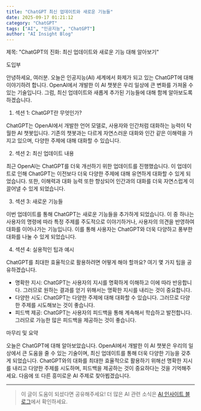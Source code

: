 ```yaml
---
title: "ChatGPT 최신 업데이트와 새로운 기능들"
date: 2025-09-17 01:21:12
category: "ChatGPT"
tags: ["AI", "인공지능", "ChatGPT"]
author: "AI Insight Blog"
---
```


제목: "ChatGPT의 진화: 최신 업데이트와 새로운 기능 대해 알아보기"

도입부

안녕하세요, 여러분. 오늘은 인공지능(AI) 세계에서 화제가 되고 있는 ChatGPT에 대해 이야기하려 합니다. OpenAI에서 개발한 이 AI 챗봇은 우리 일상에 큰 변화를 가져올 수 있는 기술입니다. 그럼, 최신 업데이트와 새롭게 추가된 기능들에 대해 함께 알아보도록 하겠습니다.

1. 섹션 1: ChatGPT란 무엇인가?

ChatGPT는 OpenAI에서 개발한 언어 모델로, 사용자와 인간처럼 대화하는 능력이 탁월한 AI 챗봇입니다. 기존의 챗봇과는 다르게 자연스러운 대화와 인간 같은 이해력을 가지고 있으며, 다양한 주제에 대해 대화할 수 있습니다.

2. 섹션 2: 최신 업데이트 내용

최근 OpenAI는 ChatGPT를 더욱 개선하기 위한 업데이트를 진행했습니다. 이 업데이트로 인해 ChatGPT는 이전보다 더욱 다양한 주제에 대해 유연하게 대화할 수 있게 되었습니다. 또한, 이해력과 대화 능력 또한 향상되어 인간과의 대화를 더욱 자연스럽게 이끌어낼 수 있게 되었습니다.

3. 섹션 3: 새로운 기능들

이번 업데이트를 통해 ChatGPT는 새로운 기능들을 추가하게 되었습니다. 이 중 하나는 사용자의 명령에 따라 특정 주제를 주도적으로 이야기하거나, 사용자의 의견을 반영하여 대화를 이어나가는 기능입니다. 이를 통해 사용자는 ChatGPT와 더욱 다양하고 풍부한 대화를 나눌 수 있게 되었습니다.

4. 섹션 4: 실용적인 팁과 예시

ChatGPT를 최대한 효율적으로 활용하려면 어떻게 해야 할까요? 여기 몇 가지 팁을 공유하겠습니다.

- 명확한 지시: ChatGPT는 사용자의 지시를 명확하게 이해하고 이에 따라 반응합니다. 그러므로 원하는 결과를 얻기 위해서는 명확한 지시를 내리는 것이 중요합니다.
- 다양한 시도: ChatGPT는 다양한 주제에 대해 대화할 수 있습니다. 그러므로 다양한 주제를 시도해보는 것이 좋습니다.
- 피드백 제공: ChatGPT는 사용자의 피드백을 통해 계속해서 학습하고 발전합니다. 그러므로 가능한 많은 피드백을 제공하는 것이 좋습니다.

마무리 및 요약

오늘은 ChatGPT에 대해 알아보았습니다. OpenAI에서 개발한 이 AI 챗봇은 우리의 일상에서 큰 도움을 줄 수 있는 기술이며, 최신 업데이트를 통해 더욱 다양한 기능을 갖추게 되었습니다. ChatGPT와의 대화를 최대한 효율적으로 활용하기 위해선 명확한 지시를 내리고 다양한 주제를 시도하며, 피드백을 제공하는 것이 중요하다는 것을 기억해주세요. 다음에 또 다른 흥미로운 AI 주제로 찾아뵙겠습니다.

---

> 이 글이 도움이 되셨다면 공유해주세요! 
> 더 많은 AI 관련 소식은 [AI 인사이트 블로그](https://tonyhwang1004.github.io/ai-insight-blog)에서 확인하세요.
